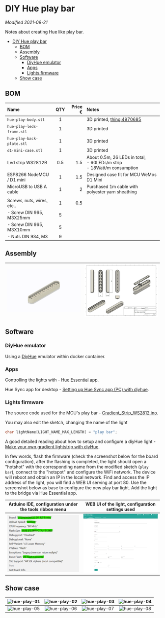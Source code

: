 # DIY Hue play bar

*Modified 2021-09-21*

Notes about creating Hue like play bar.

- [DIY Hue play bar](#diy-hue-play-bar)
  - [BOM](#bom)
  - [Assembly](#assembly)
  - [Software](#software)
    - [DiyHue emulator](#diyhue-emulator)
    - [Apps](#apps)
    - [Lights firmware](#lights-firmware)
  - [Show case](#show-case)


## BOM

| Name | QTY | Price € | Notes |
|:-----|:---:|--------:|:------|
| ``hue-play-body.stl``       | 1   |     | 3D printed, [thing:4970685](https://www.thingiverse.com/thing:4970685) |
| ``hue-play-leds-frame.stl`` | 1   |     | 3D printed |
| ``hue-play-back-plate.stl`` | 1   |     | 3D printed |
| ``d1-mini-case.stl``        | 1   |     | 3D printed |
| Led strip WS2812B           | 0.5 | 1.5 | About 0.5m, 26 LEDs in total, <br> - 60LEDs/m strip <br> - 18Watt/m consumption | 
| ESP8266 NodeMCU / D1 mini   | 1   | 1.5 | Designed case fit for MCU WeMos D1 Mini |
| MicroUSB to USB A cable     | 1   | 2   | Purchased 1m cable with polyester yarn sheathing |
|                             |     |     | |
| Screws, nuts, wires, etc..  | 1   | 0.5 | |
| - Screw DIN 965, M3X25mm    | 5   |     | |
| - Screw DIN 965, M3X10mm    | 5   |     | |
| - Nuts DIN 934, M3          | 9   |     | |

## Assembly

| ![hue-play-assembly.gif](./assets/images/hue-play-assembly.gif) | ![hue-play-drawing.png](./assets/images/hue-play-drawing.png) | 
|:---------------------------------------------------------------:|:-------------------------------------------------------------:|

## Software

### DiyHue emulator

Using a [DiyHue](https://diyhue.org/) emulator within docker container.

### Apps

Controlling the lights with - [Hue Essential app](https://www.hueessentials.com/).

Hue Sync app for desktop - [Setting up Hue Sync app (PC) with diyhue](https://diyhue.discourse.group/t/setting-up-hue-sync-app-pc-with-diyhue/240).

### Lights firmware

The source code used for the MCU's play bar - [Gradient_Strip_WS2812.ino](https://github.com/diyhue/Lights/blob/master/Arduino/Gradient_Strip_WS2812/Gradient_Strip_WS2812.ino).

You may also edit the sketch, changing the name of the light
```ino
char lightName[LIGHT_NAME_MAX_LENGTH] = "play bar";
```

A good detailed reading about how to setup and configure a diyHue light - [Make your own gradient lightstrip with diyHue](https://community.hueessentials.com/t/make-your-own-gradient-lightstrip-with-diyhue/1568).

In few words, flash the firmware (check the screenshot below for the board configuration), 
after the flashing is completed, the light should open a "hotshot" with the corresponding name from the modified sketch (``play bar``),
connect to the "hotspot" and configure the WiFi network. 
The device will reboot and obtain an IP in the local network.
Find and access the IP address of the light, you will find a WEB UI serving at port 80.
Use the screenshot below as base to configure the new play bar light.
Add the light to the bridge via Hue Essential app.

| Arduino IDE, configuration under the tools ribbon menu                    | WEB UI of the light, configuration settings used |
|:-------------------------------------------------------------------------:|:------------------------------------------------:|
| ![hue-play-sketch-config.png](./assets/images/hue-play-sketch-config.png) | ![hue-play-web-config.png](./assets/images/hue-play-web-config.png) |

## Show case

| ![hue-play-01](./assets/images/1.jpg) | ![hue-play-02](./assets/images/2.jpg) | ![hue-play-03](./assets/images/3.jpg) | ![hue-play-04](./assets/images/4.jpg) |
|:-------------------------------------:|:-------------------------------------:|:-------------------------------------:|:-------------------------------------:|
| ![hue-play-05](./assets/images/5.jpg) | ![hue-play-06](./assets/images/6.jpg) | ![hue-play-07](./assets/images/7.jpg) | ![hue-play-08](./assets/images/8.jpg) |
